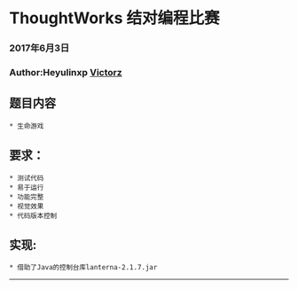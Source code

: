 ThoughtWorks 结对编程比赛
====
### 2017年6月3日
### Author:Heyulinxp [Victorz](https://github.com/vicotorz/Competition_TW)
## 题目内容
    * 生命游戏
## 要求：
    * 测试代码
    * 易于运行
    * 功能完整
    * 视觉效果
    * 代码版本控制
## 实现:
    * 借助了Java的控制台库lanterna-2.1.7.jar
---------------------------------------------------
